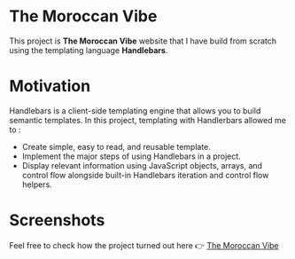 # The Moroccan Vibe 
This project is __The Moroccan Vibe__ website that I have build from scratch using the templating language __Handlebars__.
# Motivation
Handlebars is a client-side templating engine that allows you to build semantic templates. In this project, templating with Handlerbars allowed me to :
* Create simple, easy to read, and reusable template.
* Implement the major steps of using Handlebars in a project.
* Display relevant information using JavaScript objects, arrays, and control flow alongside built-in Handlebars iteration and control flow helpers.
# Screenshots
Feel free to check how the project turned out here :point_right: [The Moroccan Vibe](https://nainiayoub.github.io/Hands-on-JavaScript-projects/The%20Moroccan%20Vibe/index.html)
